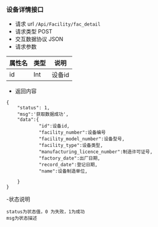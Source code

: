 ### 设备详情接口
- 请求 url `/Api/Facility/fac_detail`
- 请求类型 POST
- 交互数据协议 JSON
- 请求参数

属性名|类型|说明
---- | --------- | ---------------------------------
id|Int|设备id
- 返回内容

```
{
    "status": 1,
    "msg":'获取数据成功',
    "data":{
            "id":设备id,
            "facility_number":设备编号
            "facility_model_number":设备型号,
            "facility_type":设备类型,
            "manufacturing_licence_number":制造许可证号,
            "factory_date":出厂日期,
            "record_date":登记日期,
            "name":设备制造单位,

    }
}
```

-状态说明
```
status为状态值，0 为失败，1为成功
msg为状态描述
```